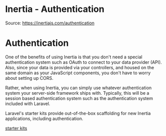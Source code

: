 # Inertia - Authentication

Source: https://inertiajs.com/authentication

# Authentication

One of the benefits of using Inertia is that you don't need a special authentication system such as OAuth to connect to your data provider (API). Also, since your data is provided via your controllers, and housed on the same domain as your JavaScript components, you don't have to worry about setting up CORS.

Rather, when using Inertia, you can simply use whatever authentication system your server-side framework ships with. Typically, this will be a session based authentication system such as the authentication system included with Laravel.

Laravel's starter kits provide out-of-the-box scaffolding for new Inertia applications, including authentication.

[starter kits](https://laravel.com/docs/starter-kits)